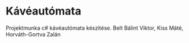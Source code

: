 # Kávéautómata
Projektmunka c# kávéautómata készítése. Belt Bálint Viktor, Kiss Máté, Horváth-Gortva Zalán
